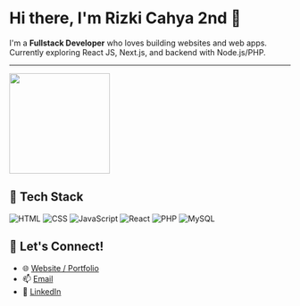 # Hi there, I'm Rizki Cahya 2nd 👋

I'm a **Fullstack Developer** who loves building websites and web apps.  
Currently exploring React JS, Next.js, and backend with Node.js/PHP.

---

<img src="https://github-readme-stats.vercel.app/api/top-langs/?username=Its-Claire&layout=compact&theme=radical" height="180em">

## 🚀 Tech Stack
![HTML](https://img.shields.io/badge/-HTML5-orange?style=flat-square&logo=html5)
![CSS](https://img.shields.io/badge/-CSS3-blue?style=flat-square&logo=css3)
![JavaScript](https://img.shields.io/badge/-JavaScript-yellow?style=flat-square&logo=javascript)
![React](https://img.shields.io/badge/-React-black?style=flat-square&logo=react)
![PHP](https://img.shields.io/badge/-PHP-purple?style=flat-square&logo=php)
![MySQL](https://img.shields.io/badge/-MySQL-blue?style=flat-square&logo=mysql)

## 🔗 Let's Connect!
- 🌐 [Website / Portfolio](https://rizkicahya.vercel.app)
- 📫 [Email](mailto:rizki.cahya03@gmail.com)
- 💼 [LinkedIn](https://linkedin.com/in/rizkicahya)
